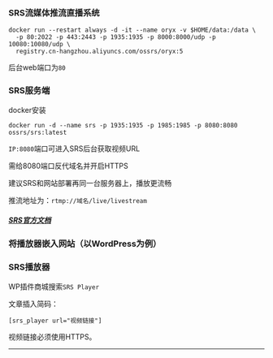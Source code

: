 ### SRS流媒体推流直播系统

```
docker run --restart always -d -it --name oryx -v $HOME/data:/data \
  -p 80:2022 -p 443:2443 -p 1935:1935 -p 8000:8000/udp -p 10080:10080/udp \
  registry.cn-hangzhou.aliyuncs.com/ossrs/oryx:5
```

后台web端口为`80`

### SRS服务端


docker安装
```
docker run -d --name srs -p 1935:1935 -p 1985:1985 -p 8080:8080 ossrs/srs:latest
```
`IP:8080`端口可进入SRS后台获取视频URL

需给8080端口反代域名并开启HTTPS

建议SRS和网站部署再同一台服务器上，播放更流畅

推流地址为：`rtmp://域名/live/livestream`

##### [SRS官方文档](https://ossrs.net/lts/zh-cn/docs/v5/doc/flv)

### 将播放器嵌入网站（以WordPress为例）

### SRS播放器

WP插件商城搜索`SRS Player`

文章插入简码：
```
[srs_player url="视频链接"]
```

视频链接必须使用HTTPS。

---
